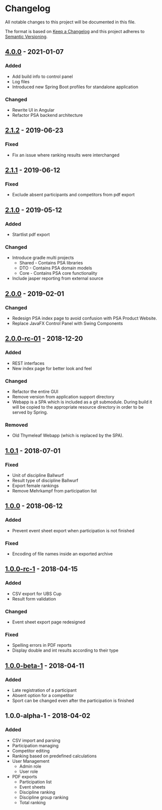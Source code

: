# Changelog

All notable changes to this project will be documented in this file.

The format is based on [Keep a Changelog](https://keepachangelog.com/en/1.0.0/)
and this project adheres to [Semantic Versioning](https://semver.org/spec/v2.0.0.html).

## [4.0.0] - 2021-01-07

### Added

* Add build info to control panel
* Log files
* Introduced new Spring Boot profiles for standalone application

### Changed

* Rewrite UI in Angular
* Refactor PSA backend architecture

## [2.1.2] - 2019-06-23

### Fixed

* Fix an issue where ranking results were interchanged

## [2.1.1] - 2019-06-12

### Fixed

* Exclude absent participants and competitors from pdf export

## [2.1.0] - 2019-05-12

### Added

* Startlist pdf export

### Changed

* Introduce gradle multi projects
    * Shared - Contains PSA libraries
    * DTO - Contains PSA domain models
    * Core - Contains PSA core functionality
* Include jasper reporting from external source

## [2.0.0] - 2019-02-01

### Changed

* Redesign PSA index page to avoid confusion with PSA Product Website.
* Replace JavaFX Control Panel with Swing Components

## [2.0.0-rc-01] - 2018-12-20

### Added

* REST interfaces
* New index page for better look and feel

### Changed

* Refactor the entire GUI
* Remove version from application support directory
* Webapp is a SPA which is included as a git submodule. During build it will be copied to the appropriate resource
  directory in order to be served by Spring.

### Removed

* Old Thymeleaf Webapp (which is replaced by the SPA).

## [1.0.1] - 2018-07-01

### Fixed

* Unit of discipline Ballwurf
* Result type of discipline Ballwurf
* Export female rankings
* Remove Mehrkampf from participation list

## [1.0.0] - 2018-06-12

### Added

* Prevent event sheet export when participation is not finished

### Fixed

* Encoding of file names inside an exported archive

## [1.0.0-rc-1] - 2018-04-15

### Added

* CSV export for UBS Cup
* Result form validation

### Changed

* Event sheet export page redesigned

### Fixed

* Spelling errors in PDF reports
* Display double and int results according to their type

## [1.0.0-beta-1] - 2018-04-11

### Added

* Late registration of a participant
* Absent option for a competitor
* Sport can be changed even after the participation is finished

## 1.0.0-alpha-1 - 2018-04-02

### Added

* CSV import and parsing
* Participation managing
* Competitor editing
* Ranking based on predefined calculations
* User Management
    * Admin role
    * User role
* PDF exports
    * Participation list
    * Event sheets
    * Discipline ranking
    * Discipline group ranking
    * Total ranking

[4.0.0]: https://github.com/BilledTrain380/sporttag-psa/compare/2.1.2...4.0.0
[2.1.2]: https://github.com/BilledTrain380/sporttag-psa/compare/2.1.1...2.1.2
[2.1.1]: https://github.com/BilledTrain380/sporttag-psa/compare/2.1.0...2.1.1
[2.1.0]: https://github.com/BilledTrain380/sporttag-psa/compare/2.1.0...2.0.0
[2.0.0]: https://github.com/BilledTrain380/sporttag-psa/compare/2.0.0-rc-01...2.0.0
[2.0.0-rc-01]: https://github.com/BilledTrain380/sporttag-psa/compare/1.0.1...2.0.0-rc-01
[1.0.1]: https://github.com/BilledTrain380/sporttag-psa/compare/1.0.0...1.0.1
[1.0.0]: https://github.com/BilledTrain380/sporttag-psa/compare/1.0.0-rc-1...1.0.0
[1.0.0-rc-1]: https://github.com/BilledTrain380/sporttag-psa/compare/1.0.0-beta-1...1.0.0-rc-1
[1.0.0-beta-1]: https://github.com/BilledTrain380/sporttag-psa/compare/1.0.0-alpha-1...1.0.0-beta-1